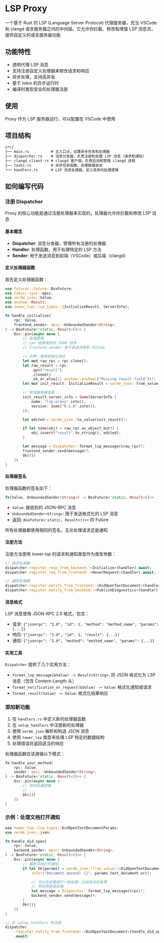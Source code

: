 # LSP Proxy

一个基于 Rust 的 LSP (Language Server Protocol) 代理服务器，充当 VSCode 和 clangd 语言服务器之间的中间层。它允许你拦截、修改和增强 LSP 消息流，提供自定义的语言服务器功能

## 功能特性

- 透明代理 LSP 消息
- 支持注册自定义处理器来修改请求和响应
- 异步处理，支持高并发
- 基于 tokio 的异步运行时
- 编译时类型安全的处理器注册

## 使用

Proxy 作为 LSP 服务器运行，可以配置在 VSCode 中使用

## 项目结构

```txt
src/
├── main.rs          # 主入口点，设置异步任务和处理器
├── dispatcher.rs    # 消息分发器，负责注册和处理 LSP 消息（请求和通知）
├── clangd_client.rs # clangd 客户端，负责启动和管理 clangd 进程
├── tasks.rs         # 异步任务函数，处理数据收发
└── handlers.rs      # LSP 消息处理器，定义具体的处理逻辑
```

## 如何编写代码

### 注册 Dispatcher

Proxy 的核心功能是通过注册处理器来实现的。处理器允许你拦截和修改 LSP 消息

#### 基本概念

- **Dispatcher**: 消息分发器，管理所有注册的处理器
- **Handler**: 处理函数，用于处理特定的 LSP 方法
- **Sender**: 用于发送消息到前端（VSCode）或后端（clangd）

#### 定义处理器函数

首先定义处理器函数：

```rust
use futures::future::BoxFuture;
use tokio::sync::mpsc;
use serde_json::Value;
use anyhow::Result;
use tower_lsp::lsp_types::{InitializeResult, ServerInfo};

fn handle_initialize(
    rpc: Value,
    frontend_sender: mpsc::UnboundedSender<String>,
) -> BoxFuture<'static, Result<()>> {
    Box::pin(async move {
        // 处理逻辑
        // rpc 是接收到的 JSON 消息
        // frontend_sender 用于发送消息到 VSCode

        // 示例：修改初始化响应
        let mut raw_rpc = rpc.clone();
        let raw_result = rpc
            .get("result")
            .cloned()
            .ok_or_else(|| anyhow::anyhow!("Missing result field"))?;
        let mut init_result: InitializeResult = serde_json::from_value(raw_result)?;

        // 修改服务器信息
        init_result.server_info = Some(ServerInfo {
            name: "lsp-proxy".into(),
            version: Some("0.1.0".into()),
        });

        let edited = serde_json::to_value(init_result)?;

        if let Some(obj) = raw_rpc.as_object_mut() {
            obj.insert("result".to_string(), edited);
        }

        let message = Dispatcher::format_lsp_message(&raw_rpc)?;
        frontend_sender.send(message)?;
        Ok(())
    })
}
```

#### 处理器签名

处理器函数的签名如下：

```rust
fn(Value, UnboundedSender<String>) -> BoxFuture<'static, Result<()>>
```

- `Value`: 接收到的 JSON-RPC 消息
- `UnboundedSender<String>`: 用于发送格式化的 LSP 消息
- 返回: `BoxFuture<'static, Result<()>>` 的 Future

所有处理器都使用相同的签名，无论处理请求还是通知

#### 注册方法

注册方法使用 tower-lsp 的请求和通知类型作为类型参数：

```rust
// 请求处理器
dispatcher.register_resp_from_backend::<Initialize>(handler).await;      // 处理初始化响应
dispatcher.register_req_from_frontend::<HoverRequest>(handler).await;   // 处理悬停请求

// 通知处理器
dispatcher.register_notify_from_frontend::<DidOpenTextDocument>(handler).await;  // 处理文档打开通知
dispatcher.register_notify_from_backend::<PublishDiagnostics>(handler).await;    // 处理诊断通知
```

#### 消息格式

LSP 消息使用 JSON-RPC 2.0 格式，包含：

- 请求: `{"jsonrpc": "2.0", "id": 1, "method": "method_name", "params": {...}}`
- 响应: `{"jsonrpc": "2.0", "id": 1, "result": {...}}`
- 通知: `{"jsonrpc": "2.0", "method": "method_name", "params": {...}}`

#### 实用工具

`Dispatcher` 提供了几个实用方法：

- `format_lsp_message(&Value) -> Result<String>`: 将 JSON 格式化为 LSP 消息（包含 Content-Length 头）
- `format_notification_or_request(&Value) -> Value`: 格式化通知或请求
- `format_result(Value) -> Value`: 格式化结果响应

### 添加新功能

1. 在 `handlers.rs` 中定义新的处理器函数
2. 在 `setup_handlers` 中注册新的处理器
3. 使用 `serde_json` 解析和构造 JSON 消息
4. 使用 `tower_lsp` 类型来处理 LSP 特定的数据结构
5. 处理错误并返回适当的响应

处理器函数应该遵循以下模式：

```rust
fn handle_your_method(
    rpc: Value,
    sender: mpsc::UnboundedSender<String>,
) -> BoxFuture<'static, Result<()>> {
    Box::pin(async move {
        // 你的处理逻辑
        // ...
        Ok(())
    })
}
```

### 示例：处理文档打开通知

```rust
use tower_lsp::lsp_types::DidOpenTextDocumentParams;
use serde_json::json;

fn handle_did_open(
    rpc: Value,
    backend_sender: mpsc::UnboundedSender<String>,
) -> BoxFuture<'static, Result<()>> {
    Box::pin(async move {
        // 解析文档打开通知
        if let Ok(params) = serde_json::from_value::<DidOpenTextDocumentParams>(rpc.get("params").cloned().unwrap_or(json!(null))) {
            info!("Document opened: {}", params.text_document.uri);

            // 可以在这里进行一些处理，比如语法检查等
            // 然后转发给后端
            let message = Dispatcher::format_lsp_message(&rpc)?;
            backend_sender.send(message)?;
        }
        Ok(())
    })
}

// 在 setup_handlers 中注册
dispatcher
    .register_notify_from_frontend::<DidOpenTextDocument>(handle_did_open)
    .await;
```
